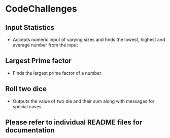 # CodeChallenges

## Input Statistics 
- Accepts numeric input of varying sizes and finds the lowest, highest and average number from the input

## Largest Prime factor
- Finds the largest prime factor of a number

## Roll two dice
- Outputs the value of two die and their sum along with messages for special cases

## Please refer to individual README files for documentation






